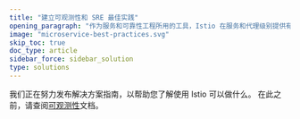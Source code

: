 ```yaml
---
title: "建立可观测性和 SRE 最佳实践"
opening_paragraph: "作为服务和可靠性工程所用的工具，Istio 在服务和代理级别提供有洞察力的指标以及标准化仪表板。将其配置用于整个组织的关键用途，例如鉴别问题和可靠性设计。"
image: "microservice-best-practices.svg"
skip_toc: true
doc_type: article
sidebar_force: sidebar_solution
type: solutions
---
```


我们正在努力发布解决方案指南，以帮助您了解使用 Istio 可以做什么。
在此之前，请查阅[可观测性](/zh/docs/tasks/observability/)文档。
